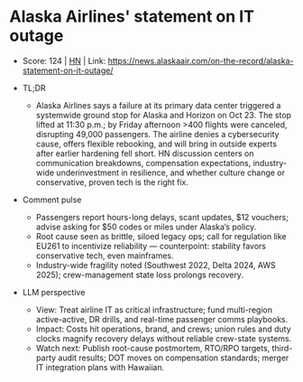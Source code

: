 # Alaska Airlines' statement on IT outage

- Score: 124 | [HN](https://news.ycombinator.com/item?id=45691127) | Link: https://news.alaskaair.com/on-the-record/alaska-statement-on-it-outage/

- TL;DR
  - Alaska Airlines says a failure at its primary data center triggered a systemwide ground stop for Alaska and Horizon on Oct 23. The stop lifted at 11:30 p.m.; by Friday afternoon >400 flights were canceled, disrupting 49,000 passengers. The airline denies a cybersecurity cause, offers flexible rebooking, and will bring in outside experts after earlier hardening fell short. HN discussion centers on communication breakdowns, compensation expectations, industry-wide underinvestment in resilience, and whether culture change or conservative, proven tech is the right fix.

- Comment pulse
  - Passengers report hours-long delays, scant updates, $12 vouchers; advise asking for $50 codes or miles under Alaska’s policy.
  - Root cause seen as brittle, siloed legacy ops; call for regulation like EU261 to incentivize reliability — counterpoint: stability favors conservative tech, even mainframes.
  - Industry-wide fragility noted (Southwest 2022, Delta 2024, AWS 2025); crew-management state loss prolongs recovery.

- LLM perspective
  - View: Treat airline IT as critical infrastructure; fund multi-region active-active, DR drills, and real-time passenger comms playbooks.
  - Impact: Costs hit operations, brand, and crews; union rules and duty clocks magnify recovery delays without reliable crew-state systems.
  - Watch next: Publish root-cause postmortem, RTO/RPO targets, third-party audit results; DOT moves on compensation standards; merger IT integration plans with Hawaiian.

